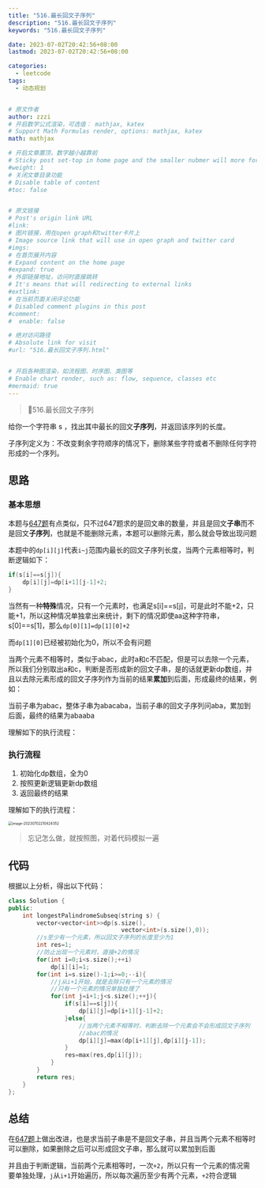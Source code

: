 ```yaml
---
title: "516.最长回文子序列"
description: "516.最长回文子序列"
keywords: "516.最长回文子序列"

date: 2023-07-02T20:42:56+08:00
lastmod: 2023-07-02T20:42:56+08:00

categories:
  - leetcode
tags:
  - 动态规划


# 原文作者
author: zzzi
# 开启数学公式渲染，可选值： mathjax, katex
# Support Math Formulas render, options: mathjax, katex
math: mathjax

# 开启文章置顶，数字越小越靠前
# Sticky post set-top in home page and the smaller nubmer will more forward.
#weight: 1
# 关闭文章目录功能
# Disable table of content
#toc: false


# 原文链接
# Post's origin link URL
#link:
# 图片链接，用在open graph和twitter卡片上
# Image source link that will use in open graph and twitter card
#imgs:
# 在首页展开内容
# Expand content on the home page
#expand: true
# 外部链接地址，访问时直接跳转
# It's means that will redirecting to external links
#extlink:
# 在当前页面关闭评论功能
# Disabled comment plugins in this post
#comment:
#  enable: false

# 绝对访问路径
# Absolute link for visit
#url: "516.最长回文子序列.html"


# 开启各种图渲染，如流程图、时序图、类图等
# Enable chart render, such as: flow, sequence, classes etc
#mermaid: true
---
```


>:arrows_counterclockwise:516.最长回文子序列

给你一个字符串 s ，找出其中最长的回文**子序列**，并返回该序列的长度。

子序列定义为：不改变剩余字符顺序的情况下，删除某些字符或者不删除任何字符形成的一个序列。

<!--more-->

## 思路

### 基本思想

本题与[647题](https://www.programmercarl.com/0647.%E5%9B%9E%E6%96%87%E5%AD%90%E4%B8%B2.html#%E6%9A%B4%E5%8A%9B%E8%A7%A3%E6%B3%95)有点类似，只不过647题求的是回文串的数量，并且是回文**子串**而不是回文**子序列**，也就是不能删除元素，本题可以删除元素，那么就会导致出现问题

本题中的`dp[i][j]`代表`i~j`范围内最长的回文子序列长度，当两个元素相等时，判断逻辑如下：

~~~C++
if(s[i]==s[j]){
    dp[i][j]=dp[i+1][j-1]+2;
}
~~~

当然有一种**特殊**情况，只有一个元素时，也满足s[i]==s[j]，可是此时不能+2，只能+1，所以这种情况单独拿出来统计，剩下的情况即使aa这种字符串，s[0]\==s[1]，那么`dp[0][1]=dp[1][0]+2`

而`dp[1][0]`已经被初始化为0，所以不会有问题

当两个元素不相等时，类似于abac，此时a和c不匹配，但是可以去除一个元素，所以我们分别取出a和c，判断是否形成新的回文子串，是的话就更新dp数组，并且以去除元素形成的回文子序列作为当前的结果**累加**到后面，形成最终的结果，例如：

当前子串为abac，整体子串为abacaba，当前子串的回文子序列问aba，累加到后面，最终的结果为abaaba

理解如下的执行流程：

### 执行流程

1. 初始化dp数组，全为0
2. 按照更新逻辑更新dp数组
3. 返回最终的结果

理解如下的执行流程：

<img src="https://zzzi-img-1313100942.cos.ap-beijing.myqcloud.com/img/202307022104844.png" alt="image-20230702210424352" style="zoom:50%;" />

> 忘记怎么做，就按照图，对着代码模拟一遍

## 代码

根据以上分析，得出以下代码：

~~~C++
class Solution {
public:
    int longestPalindromeSubseq(string s) {
        vector<vector<int>>dp(s.size(),
                                vector<int>(s.size(),0));
        //s至少有一个元素，所以回文子序列的长度至少为1
        int res=1;
        //防止出现一个元素时，直接+2的情况
        for(int i=0;i<s.size();++i)
            dp[i][i]=1;
        for(int i=s.size()-1;i>=0;--i){
            //j从i+1开始，就是去除只有一个元素的情况
            //只有一个元素的情况单独处理了
            for(int j=i+1;j<s.size();++j){
                if(s[i]==s[j]){
                    dp[i][j]=dp[i+1][j-1]+2;
                }else{
                    //当两个元素不相等时，判断去除一个元素会不会形成回文子序列
                    //abac的情况
                    dp[i][j]=max(dp[i+1][j],dp[i][j-1]);
                }
                res=max(res,dp[i][j]);
            }
        }
        return res;
    }
};
~~~

## 总结

在[647题](https://www.programmercarl.com/0647.%E5%9B%9E%E6%96%87%E5%AD%90%E4%B8%B2.html#%E6%9A%B4%E5%8A%9B%E8%A7%A3%E6%B3%95)上做出改进，也是求当前子串是不是回文子串，并且当两个元素不相等时可以删除，如果删除之后可以形成回文子串，那么就可以累加到后面

并且由于判断逻辑，当前两个元素相等时，一次`+2`，所以只有一个元素的情况需要单独处理，`j`从`i+1`开始遍历，所以每次遍历至少有两个元素，`+2`符合逻辑
